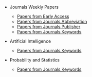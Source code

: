 
- Journals Weekly Papers
    - [Papers from Early Access](data/Weekly/Journals_Early_Access.md)
    - [Papers from Journals Abbreviation](data/Weekly/Journals_Abbreviation.html)
    - [Papers from Journals Publisher](data/Weekly/Journals_Publisher.md)
    - [Papers from Journals Keywords](data/Weekly/Journals_Keywords.md)

- Artificial Intelligence
    - [Papers from Journals Keywords](data/Weekly/Journals_Keywords_S.md)

- Probability and Statistics
    - [Papers from Journals Keywords](data/Weekly/Journals_Keywords_Y.md)
